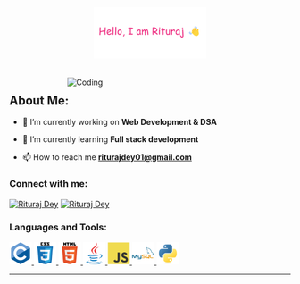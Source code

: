 

<p align="center"><img width="40%" alt="Hello, I'm Rituraj." src="./assets/1664861163.jpg" /></p>
<br />
<img align="right" alt="Coding" width="400" src="https://cdn.dribbble.com/users/1848694/screenshots/4452371/media/3051dc3458878bd54e38ebdefe65ba85.gif">

<h2 align="left">About Me:</h2> 

- 🔭 I’m currently working on **Web Development & DSA**

- 🌱 I’m currently learning **Full stack development**

- 📫 How to reach me **riturajdey01@gmail.com**

<h3 align="left">Connect with me:</h3>
<p align="left">
<a href="https://twitter.com/riturajdey11" target="blank"><img align="center" src="https://raw.githubusercontent.com/rahuldkjain/github-profile-readme-generator/master/src/images/icons/Social/twitter.svg" alt="Rituraj Dey" height="30" width="40" /></a>
<a href="https://www.linkedin.com/in/rituraj-dey-2538971b3/" target="blank"><img align="center" src="https://raw.githubusercontent.com/rahuldkjain/github-profile-readme-generator/master/src/images/icons/Social/linked-in-alt.svg" alt="Rituraj Dey" height="30" width="40" /></a>
</p>
<h3 align="left">Languages and Tools:</h3>
<a href="https://www.cprogramming.com/" target="_blank" rel="noreferrer"> <img src="https://raw.githubusercontent.com/devicons/devicon/master/icons/c/c-original.svg" alt="c" width="40" height="40"/> </a> 
<a href="https://www.w3schools.com/css/" target="_blank" rel="noreferrer"> <img src="https://raw.githubusercontent.com/devicons/devicon/master/icons/css3/css3-original-wordmark.svg" alt="css3" width="40" height="40"/> </a> 
<a href="https://www.w3.org/html/" target="_blank" rel="noreferrer"> <img src="https://raw.githubusercontent.com/devicons/devicon/master/icons/html5/html5-original-wordmark.svg" alt="html5" width="40" height="40"/> </a> 
<a href="https://www.java.com" target="_blank" rel="noreferrer"> <img src="https://raw.githubusercontent.com/devicons/devicon/master/icons/java/java-original.svg" alt="java" width="40" height="40"/> </a> 
<a href="https://developer.mozilla.org/en-US/docs/Web/JavaScript" target="_blank" rel="noreferrer"> <img src="https://raw.githubusercontent.com/devicons/devicon/master/icons/javascript/javascript-original.svg" alt="javascript" width="40" height="40"/> </a>
<a href="https://www.mysql.com/" target="_blank" rel="noreferrer"> <img src="https://raw.githubusercontent.com/devicons/devicon/master/icons/mysql/mysql-original-wordmark.svg" alt="mysql" width="40" height="40"/> </a>
<a href="https://www.python.org" target="_blank" rel="noreferrer"> <img src="https://raw.githubusercontent.com/devicons/devicon/master/icons/python/python-original.svg" alt="python" width="40" height="40"/> </a>
<hr>


</p>
